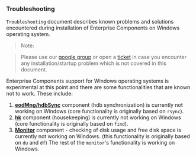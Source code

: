 ###                                           **Troubleshooting**

<!--------------------------------------------------------------------------------------------------------------------->
`Troubleshooting` document describes known problems and solutions encountered during installation of Enterprise 
Components on Windows operating system.

> Note:
  
> Please use our [google group](https://groups.google.com/d/forum/exxeleron) 
or open a [ticket](https://github.com/exxeleron/enterprise-components/issues) 
in case you encounter any installation/startup problem which is not covered in this document.

Enterprise Components support for Windows operating systems is experimental at this point and there are some 
functionalities that are known not to work. These include:

1. [**eodMng/hdbSync**](../components/eodMng/hdbSync.q) component (hdb synchronization) is currently not working on Windows 
   (core functionality is originally based on `rsync`).
2. [**hk**](../components/hk) component (housekeeping) is currently not working on Windows 
   (core functionality is originally based on `find`).
3. [**Monitor**](../components/monitor) component - checking of disk usage and free disk space is currently 
   not working on Windows. (this functionality is originally based on `du` and `df`)
   The rest of the `monitor`'s functionality is working on Windows.
   


